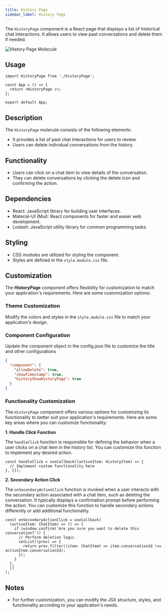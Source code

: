 ```yaml
---
title: History Page
sidebar_label: History Page
---
```


<head>
  <title> History Page </title>
  <meta name="description" content="your meta content goes here" />
</head>

The `HistoryPage` component is a React page that displays a list of historical chat interactions. It allows users to view past conversations and delete them if needed.

<img src="/img/molecules/historypage.png" alt="History Page Molecule" />

## Usage

```tsx
import HistoryPage from './historyPage';

const App = () => {
  return <HistoryPage />;
};

export default App;
```

## Description

The `HistoryPage` molecule consists of the following elements:

- It provides a list of past chat interactions for users to review.
- Users can delete individual conversations from the history.

## Functionality

- Users can click on a chat item to view details of the conversation.
- They can delete conversations by clicking the delete icon and confirming the action.

## Dependencies

- React: JavaScript library for building user interfaces.
- Material-UI (Mui): React components for faster and easier web development.
- Lodash: JavaScript utility library for common programming tasks.

## Styling

- CSS modules are utilized for styling the component.
- Styles are defined in the `style.module.css` file.

## Customization

The **HistoryPage** component offers flexibility for customization to match your application's requirements. Here are some customization options:

### Theme Customization

Modify the colors and styles in the `style.module.css` file to match your application's design.

### Component Configuration

Update the component object in the config.json file to customize the title and other configurations

```json
{
  "component": {
    "allowDelete": true,
    "showTimestamp": true,
    "historyShowHistoryPage": true
  }
}
```

### Functionality Customization

The `HistoryPage` component offers various options for customizing its functionality to better suit your application's requirements. Here are some key areas where you can customize functionality:

**1. Handle Click Function**

The `handleClick` function is responsible for defining the behavior when a user clicks on a chat item in the history list. You can customize this function to implement any desired action.

```tsx
const handleClick = useCallback((activeItem: HistoryItem) => {
  // Implement custom functionality here
}, []);
```

**2. Secondary Action Click**

The `onSecondaryActionClick` function is invoked when a user interacts with the secondary action associated with a chat item, such as deleting the conversation. It typically displays a confirmation prompt before performing the action. You can customize this function to handle secondary actions differently or add additional functionality.

```tsx
const onSecondaryActionClick = useCallback(
  (activeItem: ChatItem) => () => {
    if (window.confirm('Are you sure you want to delete this conversation?')) {
      // Perform deletion logic
      setList((prev) => {
        return prev.filter((item: ChatItem) => item.conversationId !== activeItem.conversationId);
      });
    }
  },
  []
);
```

## Notes

- For further customization, you can modify the JSX structure, styles, and functionality according to your application's needs.
